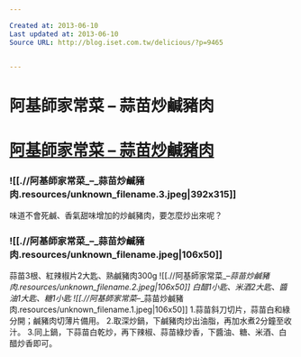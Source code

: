 ```yaml
---

Created at: 2013-06-10
Last updated at: 2013-06-10
Source URL: http://blog.iset.com.tw/delicious/?p=9465


---
```


# 阿基師家常菜 – 蒜苗炒鹹豬肉


# [阿基師家常菜 – 蒜苗炒鹹豬肉](http://blog.iset.com.tw/delicious/?p=9465)

### ![[.//阿基師家常菜_–_蒜苗炒鹹豬肉.resources/unknown_filename.3.jpeg\|392x315]]
味道不會死鹹、香氣甜味增加的炒鹹豬肉，要怎麼炒出來呢？

### ![[.//阿基師家常菜_–_蒜苗炒鹹豬肉.resources/unknown_filename.jpeg\|106x50]]
蒜苗3根、紅辣椒片2大匙、熟鹹豬肉300g
![[.//阿基師家常菜_–_蒜苗炒鹹豬肉.resources/unknown_filename.2.jpeg\|106x50]]
白醋1小匙、米酒2大匙、醬油1大匙、糖1小匙
![[.//阿基師家常菜_–_蒜苗炒鹹豬肉.resources/unknown_filename.1.jpeg\|106x50]]
1.蒜苗斜刀切片，蒜苗白和綠分開；鹹豬肉切薄片備用。
2.取深炒鍋，下鹹豬肉炒出油脂，再加水煮2分鐘至收汁。
3.同上鍋，下蒜苗白乾炒，再下辣椒、蒜苗綠炒香，下醬油、糖、米酒、白醋炒香即可。

